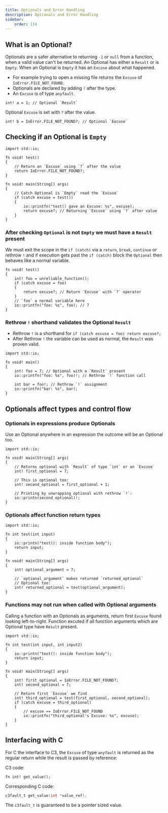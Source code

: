 ```yaml
---
title: Optionals and Error Handling
description: Optionals and Error Handling
sidebar:
    order: 114
---
```


## What is an Optional? 

Optionals are a safer alternative to returning `-1` or `null` from a function, when a valid value can't be returned. An Optional has either a `Result` or is `Empty`. When an Optional is `Empty` it has an `Excuse` about what happened. 

- For example trying to open a missing file returns the `Excuse` of `IoError.FILE_NOT_FOUND`.
- Optionals are declared by adding `!` after the type.
- An `Excuse` is of type `anyfault`.
```c3
int! a = 1; // Optional `Result`
```
Optional `Excuse` is set with `?` after the value.
```c3
int! b = IoError.FILE_NOT_FOUND?; // Optional `Excuse`
```

## Checking if an Optional is `Empty` 

```c3
import std::io;

fn void! test()
{
    // Return an `Excuse` using `?` after the value
    return IoError.FILE_NOT_FOUND?; 
}

fn void! main(String[] args)
{
    // Catch Optional is `Empty` read the `Excuse` 
    if (catch excuse = test())
    {
        io::printfn("test() gave an Excuse: %s", excuse);
        return excuse?; // Returning `Excuse` using `?` after value
    }
}
```

### After checking `Optional` is not `Empty` we must have a `Result` present

We must exit the scope in the `if (catch)` via a `return`, `break`, `continue` 
or rethrow `!` and if execution gets past the `if (catch)` block the `Optional` then behaves like a normal variable.
```c3
fn void! test() 
{
    int! foo = unreliable_function();
    if (catch excuse = foo) 
    {
        return excuse?; // Return `Excuse` with `?` operator
    }
    // `foo` a normal variable here
    io::printfn("foo: %s", foo); // 7
}
```
### Rethrow `!` shorthand validates the Optional `Result`

- Rethrow `!` is a shorthand for `if (catch excuse = foo) return excuse?;`
- After Rethrow `!` the variable can be used as normal, the `Result` was proven valid.

```c3
import std::io;

fn void! main() 
{
    int! foo = 7; // Optional with a `Result` present
    io::printfn("foo: %s", foo)!; // Rethrow `!` function call

    int bar = foo!; // Rethrow `!` assignment
    io::printfn("bar: %s", bar);
}
```

## Optionals affect types and control flow

### Optionals in expressions produce Optionals
Use an Optional anywhere in an expression the outcome will be an Optional too.
```c3
import std::io;

fn void! main(String[] args)
{
    // Returns optional with `Result` of type `int` or an `Excuse`
    int! first_optional = 7;

    // This is optional too:
    int! second_optional = first_optional + 1;

    // Printing by unwrapping optional with rethrow `!`: 
    io::printn(second_optional)!;  
}
```

### Optionals affect function return types

```c3
import std::io;

fn int test(int input) 
{
    io::printn("test(): inside function body");
    return input;
}

fn void! main(String[] args)
{
    int! optional_argument = 7;

    // `optional_argument` makes returned `returned_optional` 
    // Optional too: 
    int! returned_optional = test(optional_argument);
}
```

### Functions may not run when called with Optional arguments

Calling a function with an Optionals as arguments, return first `Excuse` found looking left-to-right. Function excuted if all function arguments which are Optional type have `Result` present.

```c3
import std::io;

fn int test(int input, int input2) 
{
    io::printn("test(): inside function body");
    return input;
}

fn void! main(String[] args)
{
    int! first_optional = IoError.FILE_NOT_FOUND?;
    int! second_optional = 7;

    // Return first `Excuse` we find
    int! third_optional = test(first_optional, second_optional);
    if (catch excuse = third_optional) 
    {
        // excuse == IoError.FILE_NOT_FOUND
        io::printfn("third_optional's Excuse: %s", excuse); 
    }
}
```

## Interfacing with C

For C the interface to C3, the `Excuse` of type `anyfault` is returned as the regular return while the result is passed by reference:

C3 code:
```c3
fn int! get_value();
```
Corresponding C code:
```c
c3fault_t get_value(int *value_ref);
```
The `c3fault_t` is guaranteed to be a pointer sized value.